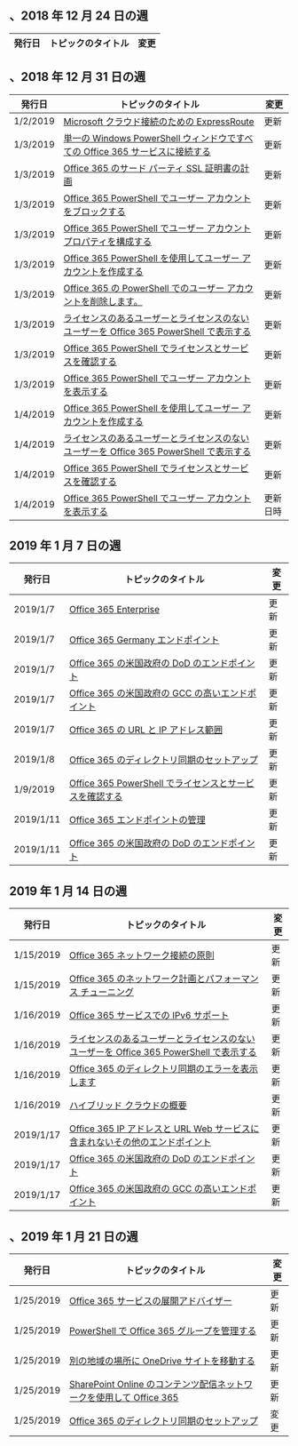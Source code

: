 <!-- This file is generated automatically each week. Changes made to this file will be overwritten.-->




## <a name="week-of-december-24-2018"></a>、2018 年 12 月 24 日の週


| 発行日 |トピックのタイトル | 変更 |
|------|------------|--------|


## <a name="week-of-december-31-2018"></a>、2018 年 12 月 31 日の週


| 発行日 |トピックのタイトル | 変更 |
|------|------------|--------|
| 1/2/2019 | [Microsoft クラウド接続のための ExpressRoute](/Office365/Enterprise/expressroute-for-microsoft-cloud-connectivity) | 更新 |
| 1/3/2019 | [単一の Windows PowerShell ウィンドウですべての Office 365 サービスに接続する](/Office365/Enterprise/powershell/connect-to-all-office-365-services-in-a-single-windows-powershell-window) | 更新 |
| 1/3/2019 | [Office 365 のサード パーティ SSL 証明書の計画](/Office365/Enterprise/plan-for-third-party-ssl-certificates) | 更新 |
| 1/3/2019 | [Office 365 PowerShell でユーザー アカウントをブロックする](/Office365/Enterprise/powershell/block-user-accounts-with-office-365-powershell) | 更新 |
| 1/3/2019 | [Office 365 PowerShell でユーザー アカウント プロパティを構成する](/Office365/Enterprise/powershell/configure-user-account-properties-with-office-365-powershell) | 更新 |
| 1/3/2019 | [Office 365 PowerShell を使用してユーザー アカウントを作成する](/Office365/Enterprise/powershell/create-user-accounts-with-office-365-powershell) | 更新 |
| 1/3/2019 | [Office 365 の PowerShell でのユーザー アカウントを削除します。](/Office365/Enterprise/powershell/delete-and-restore-user-accounts-with-office-365-powershell) | 更新 |
| 1/3/2019 | [ライセンスのあるユーザーとライセンスのないユーザーを Office 365 PowerShell で表示する](/Office365/Enterprise/powershell/view-licensed-and-unlicensed-users-with-office-365-powershell) | 更新 |
| 1/3/2019 | [Office 365 PowerShell でライセンスとサービスを確認する](/Office365/Enterprise/powershell/view-licenses-and-services-with-office-365-powershell) | 更新 |
| 1/3/2019 | [Office 365 PowerShell でユーザー アカウントを表示する](/Office365/Enterprise/powershell/view-user-accounts-with-office-365-powershell) | 更新 |
| 1/4/2019 | [Office 365 PowerShell を使用してユーザー アカウントを作成する](/Office365/Enterprise/powershell/create-user-accounts-with-office-365-powershell) | 更新 |
| 1/4/2019 | [ライセンスのあるユーザーとライセンスのないユーザーを Office 365 PowerShell で表示する](/Office365/Enterprise/powershell/view-licensed-and-unlicensed-users-with-office-365-powershell) | 更新 |
| 1/4/2019 | [Office 365 PowerShell でライセンスとサービスを確認する](/Office365/Enterprise/powershell/view-licenses-and-services-with-office-365-powershell) | 更新 |
| 1/4/2019 | [Office 365 PowerShell でユーザー アカウントを表示する](/Office365/Enterprise/powershell/view-user-accounts-with-office-365-powershell) | 更新日時 |


## <a name="week-of-january-07-2019"></a>2019 年 1 月 7 日の週


| 発行日 |トピックのタイトル | 変更 |
|------|------------|--------|
| 2019/1/7 | [Office 365 Enterprise](/Office365/Enterprise/index) | 更新 |
| 2019/1/7 | [Office 365 Germany エンドポイント](/Office365/Enterprise/office-365-germany-endpoints) | 更新 |
| 2019/1/7 | [Office 365 の米国政府の DoD のエンドポイント](/Office365/Enterprise/office-365-u-s-government-dod-endpoints) | 更新 |
| 2019/1/7 | [Office 365 の米国政府の GCC の高いエンドポイント](/Office365/Enterprise/office-365-u-s-government-gcc-high-endpoints) | 更新 |
| 2019/1/7 | [Office 365 の URL と IP アドレス範囲](/Office365/Enterprise/urls-and-ip-address-ranges) | 更新 |
| 2019/1/8 | [Office 365 のディレクトリ同期のセットアップ](/Office365/Enterprise/set-up-directory-synchronization) | 更新 |
| 1/9/2019 | [Office 365 PowerShell でライセンスとサービスを確認する](/Office365/Enterprise/powershell/view-licenses-and-services-with-office-365-powershell) | 更新 |
| 2019/1/11 | [Office 365 エンドポイントの管理](/Office365/Enterprise/managing-office-365-endpoints) | 更新 |
| 2019/1/11 | [Office 365 の米国政府の DoD のエンドポイント](/Office365/Enterprise/office-365-u-s-government-dod-endpoints) | 更新 |


## <a name="week-of-january-14-2019"></a>2019 年 1 月 14 日の週


| 発行日 |トピックのタイトル | 変更 |
|------|------------|--------|
| 1/15/2019 | [Office 365 ネットワーク接続の原則](/Office365/Enterprise/office-365-network-connectivity-principles) | 更新 |
| 1/15/2019 | [Office 365 のネットワーク計画とパフォーマンス チューニング](/Office365/Enterprise/network-planning-and-performance) | 更新 |
| 1/16/2019 | [Office 365 サービスでの IPv6 サポート](/Office365/Enterprise/ipv6-support) | 更新 |
| 1/16/2019 | [ライセンスのあるユーザーとライセンスのないユーザーを Office 365 PowerShell で表示する](/Office365/Enterprise/powershell/view-licensed-and-unlicensed-users-with-office-365-powershell) | 更新 |
| 1/16/2019 | [Office 365 のディレクトリ同期のエラーを表示します](/Office365/Enterprise/identify-directory-synchronization-errors) | 更新 |
| 1/16/2019 | [ハイブリッド クラウドの概要](/Office365/Enterprise/hybrid-cloud-overview) | 更新 |
| 2019/1/17 | [Office 365 IP アドレスと URL Web サービスに含まれないその他のエンドポイント](/Office365/Enterprise/additional-office365-ip-addresses-and-urls) | 更新 |
| 2019/1/17 | [Office 365 の米国政府の DoD のエンドポイント](/Office365/Enterprise/office-365-u-s-government-dod-endpoints) | 更新 |
| 2019/1/17 | [Office 365 の米国政府の GCC の高いエンドポイント](/Office365/Enterprise/office-365-u-s-government-gcc-high-endpoints) | 更新 |


## <a name="week-of-january-21-2019"></a>、2019 年 1 月 21 日の週


| 発行日 |トピックのタイトル | 変更 |
|------|------------|--------|
| 1/25/2019 | [Office 365 サービスの展開アドバイザー](/Office365/Enterprise/deployment-advisors-for-office-365) | 更新 |
| 1/25/2019 | [PowerShell で Office 365 グループを管理する](/Office365/Enterprise/manage-office-365-groups-with-powershell) | 更新 |
| 1/25/2019 | [別の地域の場所に OneDrive サイトを移動する](/Office365/Enterprise/move-onedrive-between-geo-locations) | 更新 |
| 1/25/2019 | [SharePoint Online のコンテンツ配信ネットワークを使用して Office 365](/Office365/Enterprise/use-office-365-cdn-with-spo) | 更新 |
| 1/25/2019 | [Office 365 のディレクトリ同期のセットアップ](/Office365/Enterprise/set-up-directory-synchronization) | 変更 |
